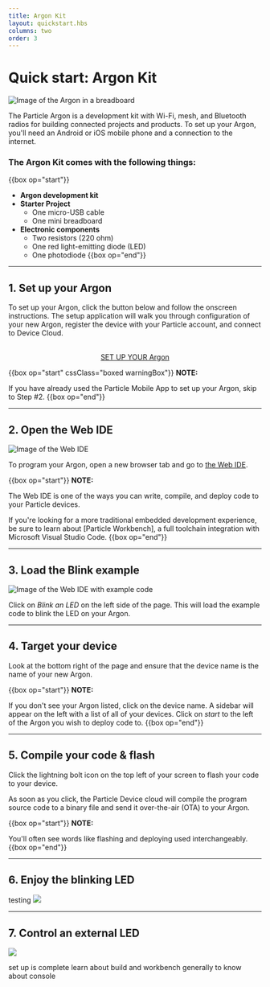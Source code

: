 ```yaml
---
title: Argon Kit
layout: quickstart.hbs
columns: two
order: 3
---
```


# Quick start: Argon Kit

![Image of the Argon in a breadboard](/assets/images/argon-breadboard.jpg)

The Particle Argon is a development kit with Wi-Fi, mesh, and Bluetooth radios for building connected projects and products. To set up your Argon, you'll need an Android or iOS mobile phone and a connection to the internet.


### The Argon Kit comes with the following things:

{{box op="start"}}

* **Argon development kit**
* **Starter Project**
  * One micro-USB cable
  * One mini breadboard
* **Electronic components**
  * Two resistors (220 ohm)
  * One red light-emitting diode (LED)
  * One photodiode
{{box op="end"}}

---

## 1. Set up your Argon


To set up your Argon, click the button below and follow the onscreen instructions. The setup application will walk you through configuration of your new Argon, register the device with your Particle account, and connect to Device Cloud.

<div  align="center">
<br />
<a href="https://setup.particle.io/"  target="_blank" class="button">SET UP YOUR Argon</a>
<br />
</div>




{{box op="start" cssClass="boxed warningBox"}}
**NOTE:**

If you have already used the Particle Mobile App to set up your Argon, skip to Step #2.
{{box op="end"}}




---

## 2. Open the Web IDE
![Image of the Web IDE](/assets/images/webide.png)

To program your Argon, open a new browser tab and go to [the Web IDE](https://build.particle.io).


{{box op="start"}}
**NOTE:**

The Web IDE is one of the ways you can write, compile, and deploy code to your Particle devices.

If you're looking for a more traditional embedded development experience, be sure to learn about [Particle Workbench], a full toolchain integration with Microsoft Visual Studio Code.
{{box op="end"}}

---

## 3. Load the Blink example

![Image of the Web IDE with example code](/assets/images/webide-with-examples.png)


Click on _Blink an LED_ on the left side of the page. This will load the example code to blink the LED on your Argon.

---

## 4. Target your device

Look at the bottom right of the page and ensure that the device name is the name of your new Argon.


{{box op="start"}}
**NOTE:**

If you don't see your Argon listed, click on the device name. A sidebar will appear on the left with a list of all of your devices. Click on _start_ to the left of the Argon you wish to deploy code to.
{{box op="end"}}

---

## 5. Compile your code & flash



Click the lightning bolt icon on the top left of your screen to flash your code to your device.

As soon as you click, the Particle Device cloud will compile the program source code to a binary file and send it over-the-air (OTA) to your Argon.

{{box op="start"}}
**NOTE:**

You'll often see words like flashing and deploying used interchangeably.
{{box op="end"}}

---

## 6. Enjoy the blinking LED
<span class="popupLink">
testing
<span class="popup">
<img src="/assets/images/electronBattery.jpg style="margin:auto; max-width:100%">
</span>
</span>

---

## 7. Control an external LED
![](/assets/images/Argon-external-LED-2.png)


set up is complete
learn about build and workbench
generally to know about console
